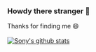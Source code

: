 ### Howdy there stranger 👋

Thanks for finding me 😄 <br><br>
<a href="https://github.com/sonylomo/github-readme-stats">
  <img align="center" src="https://github-readme-stats.vercel.app/api?username=phyleria&show_icons=true&include_all_commits=true&theme=cobalt" alt="Sony's github stats" />
</a>

<!--
**phyleria/phyleria** is a ✨ _special_ ✨ repository because its `README.md` (this file) appears on your GitHub profile.

Here are some ideas to get you started:

- 🔭 I’m currently working on ...
- 🌱 I’m currently learning ...
- 👯 I’m looking to collaborate on ...
- 🤔 I’m looking for help with ...
- 💬 Ask me about ...
- 📫 How to reach me: ...
- 😄 Pronouns: ...
- ⚡ Fun fact: ...
-->
